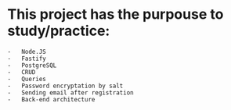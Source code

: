 # This project has the purpouse to study/practice:
    -   Node.JS
    -   Fastify
    -   PostgreSQL
    -   CRUD
    -   Queries
    -   Password encryptation by salt
    -   Sending email after registration
    -   Back-end architecture

